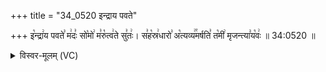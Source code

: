 +++
title = "34_0520 इन्द्राय पवते"

+++
इ꣡न्द्रा꣢य पवते꣣ म꣢दः꣣ सो꣡मो꣢ म꣣रु꣡त्व꣢ते सु꣣तः꣢। स꣣ह꣡स्र꣢धारो꣣ अ꣡त्यव्य꣢꣯मर्षति꣣ त꣡मी꣢ मृजन्त्या꣣य꣡वः꣢ ॥ 34:0520 ॥

<details><summary>विस्वर-मूलम् (VC)</summary>

इन्द्राय पवते मदः सोमो मरुत्वते सुतः । सहस्रधारो अत्यव्यमर्षति तमी मृजन्त्यायवः ॥५२०॥
</details>